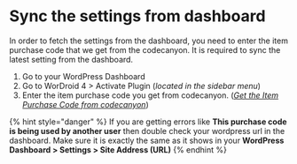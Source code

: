 # Sync the settings from dashboard

In order to fetch the settings from the dashboard, you need to enter the item purchase code that we get from the codecanyon. It is required to sync the latest setting from the dashboard.

1. Go to your WordPress Dashboard
2. Go to WorDroid 4 > Activate Plugin (_located in the sidebar menu_)
3. Enter the item purchase code you get from codecanyon. ([_Get the Item Purchase Code from codecanyon_](https://help.market.envato.com/hc/en-us/articles/202822600-Where-Is-My-Purchase-Code-))

{% hint style="danger" %}
If you are getting errors like **This purchase code is being used by another user** then double check your wordpress url in the dashboard. Make sure it is exactly the same as it shows in your **WordPress Dashboard > Settings > Site Address (URL)**
{% endhint %}
